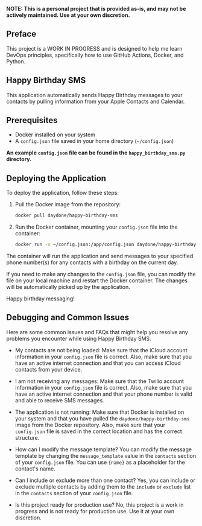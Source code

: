 **NOTE: This is a personal project that is provided as-is, and may not be actively maintained. Use at your own discretion.**

## Preface
This project is a WORK IN PROGRESS and is designed to help me learn DevOps principles, specifically how to use GitHub Actions, Docker, and Python.

## Happy Birthday SMS
This application automatically sends Happy Birthday messages to your contacts by pulling information from your Apple Contacts and Calendar.

## Prerequisites
- Docker installed on your system
- A `config.json` file saved in your home directory (`~/config.json`)

**An example `config.json` file can be found in the `happy_birthday_sms.py` directory.**

## Deploying the Application
To deploy the application, follow these steps:

1. Pull the Docker image from the repository:
    ```bash
    docker pull daydone/happy-birthday-sms
    ```

2. Run the Docker container, mounting your `config.json` file into the container:
    ```bash
    docker run -v ~/config.json:/app/config.json daydone/happy-birthday-sms
    ```

The container will run the application and send messages to your specified phone number(s) for any contacts with a birthday on the current day.

If you need to make any changes to the `config.json` file, you can modify the file on your local machine and restart the Docker container. The changes will be automatically picked up by the application.

Happy birthday messaging!

## Debugging and Common Issues
Here are some common issues and FAQs that might help you resolve any problems you encounter while using Happy Birthday SMS.

- My contacts are not being loaded:
Make sure that the iCloud account information in your `config.json` file is correct. Also, make sure that you have an active internet connection and that you can access iCloud contacts from your device.

- I am not receiving any messages:
Make sure that the Twilio account information in your `config.json` file is correct. Also, make sure that you have an active internet connection and that your phone number is valid and able to receive SMS messages.

- The application is not running:
Make sure that Docker is installed on your system and that you have pulled the `daydone/happy-birthday-sms` image from the Docker repository. Also, make sure that your `config.json` file is saved in the correct location and has the correct structure.

- How can I modify the message template?
You can modify the message template by changing the `message_template` value in the `contacts` section of your `config.json` file. You can use `{name}` as a placeholder for the contact's name.

- Can I include or exclude more than one contact?
Yes, you can include or exclude multiple contacts by adding them to the `include` or `exclude` list in the `contacts` section of your `config.json` file.

- Is this project ready for production use?
No, this project is a work in progress and is not ready for production use. Use it at your own discretion.
